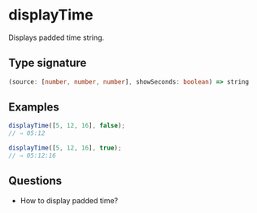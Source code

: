 # displayTime

Displays padded time string.

## Type signature

<!-- prettier-ignore-start -->
```typescript
(source: [number, number, number], showSeconds: boolean) => string
```
<!-- prettier-ignore-end -->

## Examples

<!-- prettier-ignore-start -->
```javascript
displayTime([5, 12, 16], false);
// ⇒ 05:12
```

```javascript
displayTime([5, 12, 16], true);
// ⇒ 05:12:16
```
<!-- prettier-ignore-end -->

## Questions

- How to display padded time?
